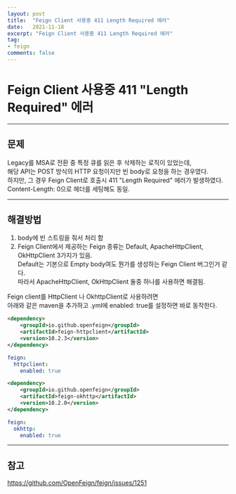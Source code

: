 ```yaml
---
layout: post
title:  "Feign Client 사용중 411 Length Required 에러"
date:   2021-11-18
excerpt: "Feign Client 사용중 411 Length Required 에러"
tag:
- feign 
comments: false
---
```



# Feign Client 사용중 411 "Length Required" 에러

___


## __문제__
Legacy를 MSA로 전환 중 특정 큐를 읽은 후 삭제하는 로직이 있었는데,  
해당 API는 POST 방식의 HTTP 요청이지만 빈 body로 요청을 하는 경우였다.  
하지만, 그 경우 Feign Client로 호출시 411 "Length Required" 에러가 발생하였다.  
Content-Length: 0으로 헤더를 세팅해도 동일.

___

## __해결방법__

1. body에 빈 스트링을 줘서 처리 함
2. Feign Client에서 제공하는 Feign 종류는 Default, ApacheHttpClient, OkHttpClient 3가지가 있음.  
Default는 기본으로 Empty body여도 뭔가를 생성하는 Feign Client 버그인거 같다.  
따라서 ApacheHttpClient, OkHttpClient 둘중 하나를 사용하면 해결됨.  

Feign client를 HttpClient 나 OkhttpClient로 사용하려면  
아래와 같은 maven을 추가하고 .yml에 enabled: true를 설정하면 바로 동작한다.


``` xml
<dependency>
    <groupId>io.github.openfeign</groupId>
    <artifactId>feign-httpclient</artifactId>
    <version>10.2.3</version>
</dependency>
```

``` yml
feign:
  httpclient:
    enabled: true
```


``` xml
<dependency>
    <groupId>io.github.openfeign</groupId>
    <artifactId>feign-okhttp</artifactId>
    <version>10.2.0</version>
</dependency>
```


``` yml
feign:
  okhttp:
    enabled: true
```


___


## __참고__
https://github.com/OpenFeign/feign/issues/1251  
